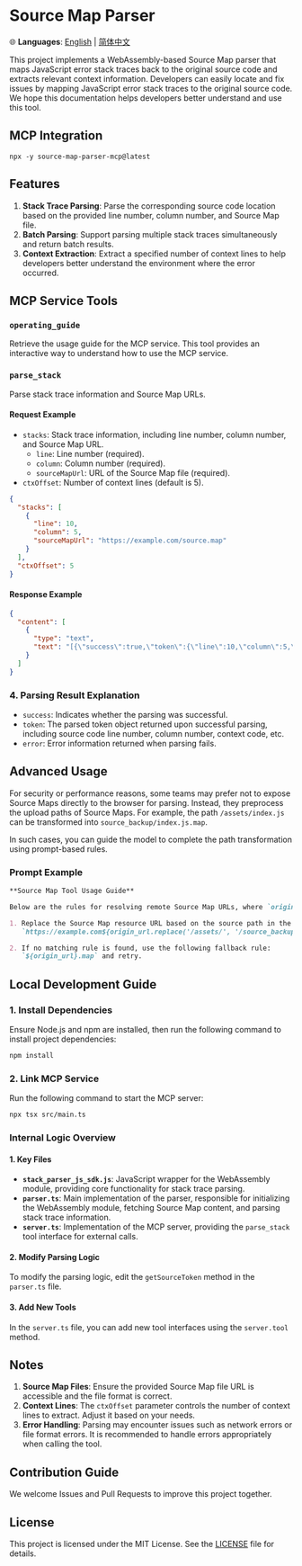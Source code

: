 # Source Map Parser

🌐 **Languages**: [English](README.md) | [简体中文](README.zh-CN.md)

This project implements a WebAssembly-based Source Map parser that maps JavaScript error stack traces back to the original source code and extracts relevant context information. Developers can easily locate and fix issues by mapping JavaScript error stack traces to the original source code. We hope this documentation helps developers better understand and use this tool.

## MCP Integration

`npx -y source-map-parser-mcp@latest`

## Features

1. **Stack Trace Parsing**: Parse the corresponding source code location based on the provided line number, column number, and Source Map file.
2. **Batch Parsing**: Support parsing multiple stack traces simultaneously and return batch results.
3. **Context Extraction**: Extract a specified number of context lines to help developers better understand the environment where the error occurred.

## MCP Service Tools

### `operating_guide`

Retrieve the usage guide for the MCP service. This tool provides an interactive way to understand how to use the MCP service.

### `parse_stack`

Parse stack trace information and Source Map URLs.

#### Request Example

- `stacks`: Stack trace information, including line number, column number, and Source Map URL.
  - `line`: Line number (required).
  - `column`: Column number (required).
  - `sourceMapUrl`: URL of the Source Map file (required).
- `ctxOffset`: Number of context lines (default is 5).

```json
{
  "stacks": [
    {
      "line": 10,
      "column": 5,
      "sourceMapUrl": "https://example.com/source.map"
    }
  ],
  "ctxOffset": 5
}
```

#### Response Example

```json
{
  "content": [
    {
      "type": "text",
      "text": "[{\"success\":true,\"token\":{\"line\":10,\"column\":5,\"sourceCode\":[{\"line\":8,\"isStackLine\":false,\"raw\":\"function foo() {\"},{\"line\":9,\"isStackLine\":false,\"raw\":\"  console.log('bar');\"},{\"line\":10,\"isStackLine\":true,\"raw\":\"  throw new Error('test');\"},{\"line\":11,\"isStackLine\":false,\"raw\":\"}\"}],\"src\":\"index.js\"}}]"
    }
  ]
}
```

### 4. Parsing Result Explanation

- `success`: Indicates whether the parsing was successful.
- `token`: The parsed token object returned upon successful parsing, including source code line number, column number, context code, etc.
- `error`: Error information returned when parsing fails.

## Advanced Usage

For security or performance reasons, some teams may prefer not to expose Source Maps directly to the browser for parsing. Instead, they preprocess the upload paths of Source Maps. For example, the path `/assets/index.js` can be transformed into `source_backup/index.js.map`.

In such cases, you can guide the model to complete the path transformation using prompt-based rules.

### Prompt Example

```markdown
**Source Map Tool Usage Guide**

Below are the rules for resolving remote Source Map URLs, where `origin_url` represents the error path in the stack trace.

1. Replace the Source Map resource URL based on the source path in the stack trace:
   `https://example.com${origin_url.replace('/assets/', '/source_backup/')}.map`

2. If no matching rule is found, use the following fallback rule:
   `${origin_url}.map` and retry.
```

## Local Development Guide

### 1. Install Dependencies

Ensure Node.js and npm are installed, then run the following command to install project dependencies:

```bash
npm install
```

### 2. Link MCP Service

Run the following command to start the MCP server:

```bash
npx tsx src/main.ts
```

### Internal Logic Overview

#### 1. Key Files

- **`stack_parser_js_sdk.js`**: JavaScript wrapper for the WebAssembly module, providing core functionality for stack trace parsing.
- **`parser.ts`**: Main implementation of the parser, responsible for initializing the WebAssembly module, fetching Source Map content, and parsing stack trace information.
- **`server.ts`**: Implementation of the MCP server, providing the `parse_stack` tool interface for external calls.

#### 2. Modify Parsing Logic

To modify the parsing logic, edit the `getSourceToken` method in the `parser.ts` file.

#### 3. Add New Tools

In the `server.ts` file, you can add new tool interfaces using the `server.tool` method.

## Notes

1. **Source Map Files**: Ensure the provided Source Map file URL is accessible and the file format is correct.
2. **Context Lines**: The `ctxOffset` parameter controls the number of context lines to extract. Adjust it based on your needs.
3. **Error Handling**: Parsing may encounter issues such as network errors or file format errors. It is recommended to handle errors appropriately when calling the tool.

## Contribution Guide

We welcome Issues and Pull Requests to improve this project together.

## License

This project is licensed under the MIT License. See the [LICENSE](LICENSE) file for details.

